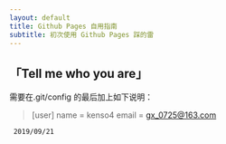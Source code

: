```yaml
---
layout: default
title: Github Pages 自用指南
subtitle: 初次使用 Github Pages 踩的雷
---
```


## 「Tell me who you are」

需要在.git/config 的最后加上如下说明：

> [user]
    name = kenso4
    email = gx_0725@163.com

` 2019/09/21`

